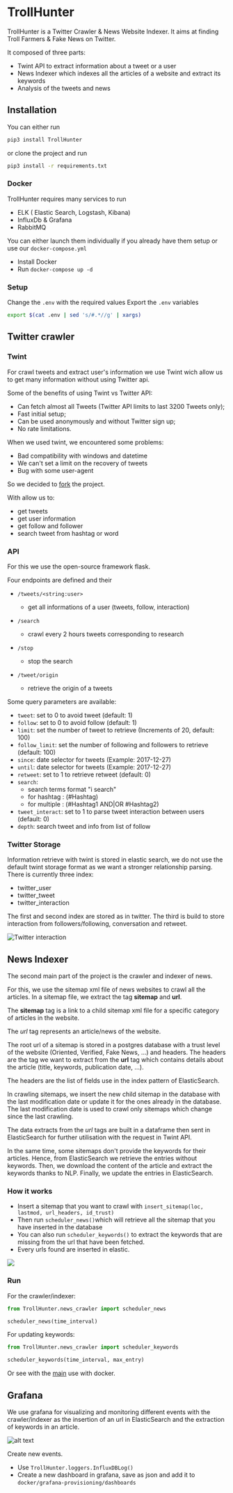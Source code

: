 # TrollHunter

TrollHunter is a Twitter Crawler & News Website Indexer.
It aims at finding Troll Farmers & Fake News on Twitter.

It composed of three parts:

- Twint API to extract information about a tweet or a user
- News Indexer which indexes all the articles of a website and extract its keywords
- Analysis of the tweets and news

## Installation

You can either run

```Bash
pip3 install TrollHunter
```

or clone the project and run

```Bash
pip3 install -r requirements.txt
```

### Docker

TrollHunter requires many services to run

- ELK ( Elastic Search, Logstash, Kibana)
- InfluxDb & Grafana
- RabbitMQ

You can either launch them individually if you already have them setup or use our `docker-compose.yml`

- Install Docker
- Run `docker-compose up -d`

### Setup
Change the `.env` with the required values
Export the `.env` variables

```Bash
export $(cat .env | sed 's/#.*//g' | xargs)
```

## Twitter crawler

### Twint

For crawl tweets and extract user's information we use Twint wich allow us to get many information without
using Twitter api.

Some of the benefits of using Twint vs Twitter API:

- Can fetch almost all Tweets (Twitter API limits to last 3200 Tweets only);
- Fast initial setup;
- Can be used anonymously and without Twitter sign up;
- No rate limitations.

When we used twint, we encountered some problems:

- Bad compatibility with windows and datetime
- We can't set a limit on the recovery of tweets
- Bug with some user-agent

So we decided to [fork](https://github.com/quentin-derosin/twint) the project.

With allow us to:

- get tweets
- get user information
- get follow and follower
- search tweet from hashtag or word

### API

For this we use the open-source framework flask.

Four endpoints are defined and their

- ```/tweets/<string:user>```
  - get all informations of a user (tweets, follow, interaction)

- ```/search```
  - crawl every 2 hours tweets corresponding to research
  
- ```/stop```
  - stop the search

- ```/tweet/origin```
  - retrieve the origin of a tweets

Some query parameters are available:

- ```tweet```:          set to 0 to avoid tweet (default: 1)
- ```follow```:         set to 0 to avoid follow (default: 1)
- ```limit```:          set the number of tweet to retrieve (Increments of 20, default: 100)
- ```follow_limit```:   set the number of following and followers to  retrieve (default: 100)
- ```since```:          date selector for tweets (Example: 2017-12-27)
- ```until```:          date selector for tweets (Example: 2017-12-27)
- ```retweet```:        set to 1 to retrieve retweet (default: 0)
- ```search```:
  - search terms format "i search"
  - for hashtag : (#Hashtag)
  - for multiple : (#Hashtag1 AND|OR #Hashtag2)
- ```tweet_interact```: set to 1 to parse tweet interaction between users (default: 0)
- ```depth```:          search tweet and info from list of follow

### Twitter Storage

Information retrieve with twint is stored in elastic search, we do not use the default twint storage format as we want a stronger relationship parsing.
There is currently three index:

- twitter_user
- twitter_tweet
- twitter_interaction

The first and second index are stored as in twitter. The third is build to store interaction from followers/following, conversation and retweet.

![Twitter interaction](docs/images/twitter_interaction.png )

## News Indexer

The second main part of the project is the crawler and indexer of news.

For this, we use the sitemap xml file of news websites to crawl all the articles. In a sitemap file, we extract the tag
**sitemap** and **url**.

The **sitemap** tag is a link to a child sitemap xml file for a specific category of articles in the website.

The *url* tag represents an article/news of the website.  

The root url of a sitemap is stored in a postgres database with a trust level of the website (Oriented, Verified,
Fake News, ...) and headers. The headers are the tag we want to extract from the **url** tag which contains details about
the article (title, keywords, publication date, ...).

The headers are the list of fields use in the index pattern of ElasticSearch.

In crawling sitemaps, we insert the new child sitemap in the database with the last modification date or update it for
the ones already in the database. The last modification date is used to crawl only sitemaps which change since the
last crawling.

The data extracts from the *url* tags are built in a dataframe then sent in ElasticSearch for further utilisation with
the request in Twint API.

In the same time, some sitemaps don't provide the keywords for their articles. Hence, from ElasticSearch we retrieve the
entries without keywords. Then, we download the content of the article and extract the keywords thanks to NLP. Finally,
we update the entries in ElasticSearch.

### How it works
- Insert a sitemap that you want to crawl with `insert_sitemap(loc, lastmod, url_headers, id_trust)`
- Then run `scheduler_news()`which will retrieve all the sitemap that you have inserted in the database
- You can also run `scheduler_keywords()` to extract the keywords that are missing from the url that have been fetched.
- Every urls found are inserted in elastic.

![](docs/images/elastic-news-crawler.png)
 

### Run
For the crawler/indexer:

```python
from TrollHunter.news_crawler import scheduler_news

scheduler_news(time_interval)
```

For updating keywords:

```python
from TrollHunter.news_crawler import scheduler_keywords

scheduler_keywords(time_interval, max_entry)
```

Or see with the [main](https://github.com/StanGirard/TrollHunter/tree/master/docker/news_crawler) use with docker.  

## Grafana

We use grafana for visualizing and monitoring different events with the crawler/indexer as
the insertion of an url in ElasticSearch and the extraction of keywords in an article.

![alt text](docs/images/grafana.png)

Create new events.

- Use `TrollHunter.loggers.InfluxDBLog()`
- Create a new dashboard in grafana, save as json and add it to `docker/grafana-provisioning/dashboards`



